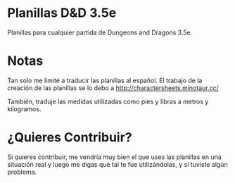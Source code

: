 Planillas D&D 3.5e
=================

Planillas para cualquier partida de Dungeons and Dragons 3.5e.


Notas
====

Tan solo me limité a traducir las planillas al español. El trabajo de la creación de las planillas se lo debo a http://charactersheets.minotaur.cc/

También, traduje las medidas utilizadas como pies y libras a metros y kilogramos.


¿Quieres Contribuir?
===================

Si quieres contribuir, me vendría muy bien el que uses las planillas en una situación real y luego me digas qué tal te fue utilizándolas, y si tuviste algún problema.
